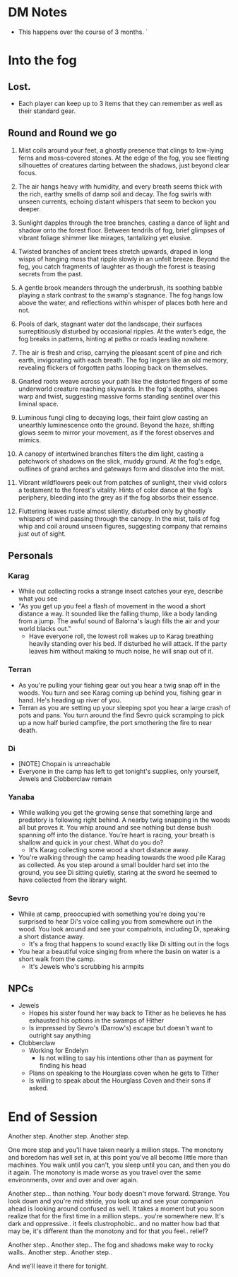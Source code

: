 # DM Notes
- This happens over the course of 3 months.
`


# Into the fog
## Lost.
- Each player can keep up to 3 items that they can remember as well as their standard gear.

## Round and Round we go
1. Mist coils around your feet, a ghostly presence that clings to low-lying ferns and moss-covered stones. At the edge of the fog, you see fleeting silhouettes of creatures darting between the shadows, just beyond clear focus.

2. The air hangs heavy with humidity, and every breath seems thick with the rich, earthy smells of damp soil and decay. The fog swirls with unseen currents, echoing distant whispers that seem to beckon you deeper.

3. Sunlight dapples through the tree branches, casting a dance of light and shadow onto the forest floor. Between tendrils of fog, brief glimpses of vibrant foliage shimmer like mirages, tantalizing yet elusive.

4. Twisted branches of ancient trees stretch upwards, draped in long wisps of hanging moss that ripple slowly in an unfelt breeze. Beyond the fog, you catch fragments of laughter as though the forest is teasing secrets from the past.

5. A gentle brook meanders through the underbrush, its soothing babble playing a stark contrast to the swamp's stagnance. The fog hangs low above the water, and reflections within whisper of places both here and not.

6. Pools of dark, stagnant water dot the landscape, their surfaces surreptitiously disturbed by occasional ripples. At the water’s edge, the fog breaks in patterns, hinting at paths or roads leading nowhere.

7. The air is fresh and crisp, carrying the pleasant scent of pine and rich earth, invigorating with each breath. The fog lingers like an old memory, revealing flickers of forgotten paths looping back on themselves.

8. Gnarled roots weave across your path like the distorted fingers of some underworld creature reaching skywards. In the fog's depths, shapes warp and twist, suggesting massive forms standing sentinel over this liminal space.

9. Luminous fungi cling to decaying logs, their faint glow casting an unearthly luminescence onto the ground. Beyond the haze, shifting glows seem to mirror your movement, as if the forest observes and mimics.

10. A canopy of intertwined branches filters the dim light, casting a patchwork of shadows on the slick, muddy ground. At the fog's edge, outlines of grand arches and gateways form and dissolve into the mist.

11. Vibrant wildflowers peek out from patches of sunlight, their vivid colors a testament to the forest's vitality. Hints of color dance at the fog’s periphery, bleeding into the grey as if the fog absorbs their essence.

12. Fluttering leaves rustle almost silently, disturbed only by ghostly whispers of wind passing through the canopy. In the mist, tails of fog whip and coil around unseen figures, suggesting company that remains just out of sight.

## Personals
### Karag
- While out collecting rocks a strange insect catches your eye, describe what you see
- "As you get up you feel a flash of movement in the wood a short distance a way. It sounded like the falling thump, like a body landing from a jump. The awful sound of Balorna's laugh fills the air and your world blacks out."
    - Have everyone roll, the lowest roll wakes up to Karag breathing heavily standing over his bed. If disturbed he will attack. If the party leaves him without making to much noise, he will snap out of it.

### Terran
- As you're pulling your fishing gear out you hear a twig snap off in the woods. You turn and see Karag coming up behind you, fishing gear in hand. He's heading up river of you.
- Terran as you are setting up your sleeping spot you hear a large crash of pots and pans. You turn around the find Sevro quick scramping to pick up a now half buried campfire, the port smothering the fire to near death.

### Di
- [NOTE] Chopain is unreachable
- Everyone in the camp has left to get tonight's supplies, only yourself, Jewels and Clobberclaw remain

### Yanaba
- While walking you get the growing sense that something large and predatory is following right behind. A nearby twig snapping in the woods all but proves it. You whip around and see nothing but dense bush spanning off into the distance. You're heart is racing, your breath is shallow and quick in your chest. What do you do? 
    - It's Karag collecting some wood a short distance away.
- You're walking through the camp heading towards the wood pile Karag as collected. As you step around a small boulder hard set into the ground, you see Di sitting quietly, staring at the sword he seemed to have collected from the library wight.

### Sevro
- While at camp, preoccupied with something you're doing you're surprised to hear Di's voice calling you from somewhere out in the wood. You look around and see your compatriots, including Di, speaking a short distance away.
    - It's a frog that happens to sound exactly like Di sitting out in the fogs
- You hear a beautiful voice singing from where the basin on water is a short walk from the camp.
    - It's Jewels who's scrubbing his armpits


## NPCs
- Jewels
    - Hopes his sister found her way back to Tither as he believes he has exhausted his options in the swamps of Hither
    - Is impressed by Sevro's (Darrow's) escape but doesn't want to outright say anything
- Clobberclaw
    - Working for Endelyn
        - Is not willing to say his intentions other than as payment for finding his head
    - Plans on speaking to the Hourglass coven when he gets to Tither
    - Is willing to speak about the Hourglass Coven and their sons if asked. 

# End of Session
Another step. Another step. Another step. 

One more step and you'll have taken nearly a million steps. The monotony and boredom has well set in, at this point you've all become little more than machines. You walk until you can't, you sleep until you can, and then you do it again. The monotony is made worse as you travel over the same environments, over and over and over again.

Another step... than nothing. Your body doesn't move forward. Strange. You look down and you're mid stride, you look up and see your companion ahead is looking around confused as well. It takes a moment but you soon realize that for the first time in a million steps.. you're somewhere new. It's dark and oppressive.. it feels clustrophobic.. and no matter how bad that may be, it's different than the monotony and for that you feel.. relief?

Another step.. Another step.. The fog and shadows make way to rocky walls..
Another step.. Another step.. 

And we'll leave it there for tonight.